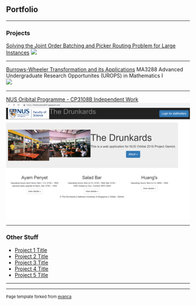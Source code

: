 ## Portfolio

---

### Projects 

[Solving the Joint Order Batching and Picker Routing Problem for Large Instances](/sample_page)
<img src="images/dummy_thumbnail.jpg?raw=true"/>

---
[Burrows-Wheeler Transformation and its Applications](https://github.com/weihao94/Burrows-Wheeler-Transformation-and-its-Applications)
MA3288 Advanced Undergraduate Research Opportunites (UROPS) in Mathematics I
<br>
<img src="images/dummy_thumbnail.jpg?raw=true"/>


---
[NUS Oribital Programme - CP3108B Independent Work](https://github.com/weihao94/The-Drunkards)
<img src="images/orbital.png?raw=true"/>

---

### Other Stuff

- [Project 1 Title](http://example.com/)
- [Project 2 Title](http://example.com/)
- [Project 3 Title](http://example.com/)
- [Project 4 Title](http://example.com/)
- [Project 5 Title](http://example.com/)

---




---
<p style="font-size:11px">Page template forked from <a href="https://github.com/evanca/quick-portfolio">evanca</a></p>
<!-- Remove above link if you don't want to attibute -->
